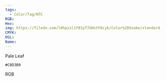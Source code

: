 ```yaml
---
tags:
  - Color/Tag/NTC
RGB:
Hex:
img: https://filedn.com/l0hpzxl1f01yT7GHxtF8cyk/Color%20Snake/standard_csv_to_svg/C0D3B9.svg
CMYK:
HSL:
Name:
---
```

Pale Leaf
```palette
#C0D3B9
```
RGB
